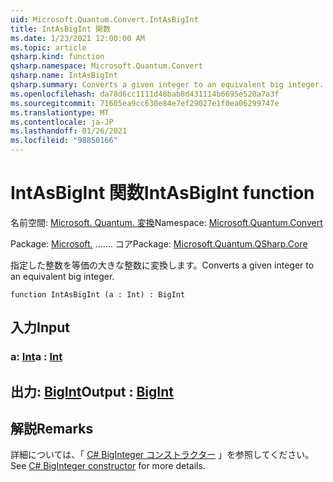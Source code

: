 ```yaml
---
uid: Microsoft.Quantum.Convert.IntAsBigInt
title: IntAsBigInt 関数
ms.date: 1/23/2021 12:00:00 AM
ms.topic: article
qsharp.kind: function
qsharp.namespace: Microsoft.Quantum.Convert
qsharp.name: IntAsBigInt
qsharp.summary: Converts a given integer to an equivalent big integer.
ms.openlocfilehash: da78d6cc1111d48bab8d431114b6695e520a7a3f
ms.sourcegitcommit: 71605ea9cc630e84e7ef29027e1f0ea06299747e
ms.translationtype: MT
ms.contentlocale: ja-JP
ms.lasthandoff: 01/26/2021
ms.locfileid: "98850166"
---
```

# <a name="intasbigint-function"></a><span data-ttu-id="0070f-102">IntAsBigInt 関数</span><span class="sxs-lookup"><span data-stu-id="0070f-102">IntAsBigInt function</span></span>

<span data-ttu-id="0070f-103">名前空間: [Microsoft. Quantum. 変換](xref:Microsoft.Quantum.Convert)</span><span class="sxs-lookup"><span data-stu-id="0070f-103">Namespace: [Microsoft.Quantum.Convert](xref:Microsoft.Quantum.Convert)</span></span>

<span data-ttu-id="0070f-104">Package: [Microsoft.](https://nuget.org/packages/Microsoft.Quantum.QSharp.Core) ....... コア</span><span class="sxs-lookup"><span data-stu-id="0070f-104">Package: [Microsoft.Quantum.QSharp.Core](https://nuget.org/packages/Microsoft.Quantum.QSharp.Core)</span></span>


<span data-ttu-id="0070f-105">指定した整数を等価の大きな整数に変換します。</span><span class="sxs-lookup"><span data-stu-id="0070f-105">Converts a given integer to an equivalent big integer.</span></span>

```qsharp
function IntAsBigInt (a : Int) : BigInt
```


## <a name="input"></a><span data-ttu-id="0070f-106">入力</span><span class="sxs-lookup"><span data-stu-id="0070f-106">Input</span></span>

### <a name="a--int"></a><span data-ttu-id="0070f-107">a: [Int](xref:microsoft.quantum.lang-ref.int)</span><span class="sxs-lookup"><span data-stu-id="0070f-107">a : [Int](xref:microsoft.quantum.lang-ref.int)</span></span>





## <a name="output--bigint"></a><span data-ttu-id="0070f-108">出力: [BigInt](xref:microsoft.quantum.lang-ref.bigint)</span><span class="sxs-lookup"><span data-stu-id="0070f-108">Output : [BigInt](xref:microsoft.quantum.lang-ref.bigint)</span></span>



## <a name="remarks"></a><span data-ttu-id="0070f-109">解説</span><span class="sxs-lookup"><span data-stu-id="0070f-109">Remarks</span></span>

<span data-ttu-id="0070f-110">詳細については、「 [C# BigInteger コンストラクター](https://docs.microsoft.com/dotnet/api/system.numerics.biginteger.-ctor?view=netframework-4.7.2#System_Numerics_BigInteger__ctor_System_Int64_) 」を参照してください。</span><span class="sxs-lookup"><span data-stu-id="0070f-110">See [C# BigInteger constructor](https://docs.microsoft.com/dotnet/api/system.numerics.biginteger.-ctor?view=netframework-4.7.2#System_Numerics_BigInteger__ctor_System_Int64_) for more details.</span></span>